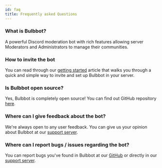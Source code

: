 ```yaml
---
id: faq
title: Frequently asked Questions
---
```


### What is Bulbbot?
A powerful Discord moderation bot with rich features allowing server Moderators and Administrators to manage their communities.

### How to invite the bot
You can read through our [getting started](getting-started) article that walks you through a quick and simple way to invite and set up Bulbbot in your server.

### Is Bulbbot open source?
Yes, Bulbbot is completely open source! You can find out GitHub repository [here](https://github.com/TeamBulbbot/bulbbot).

### Where can I give feedback about the bot?
We're always open to any user feedback. You can give us your opinion about Bulbbot at our [support server](https://bulbbot.rocks/discord).

### Where can I report bugs / issues regarding the bot?
You can report bugs you've found in Bulbbot at our [GitHub](https://github.com/TeamBulbbot/bulbbot) or directly in our [support server](https://bulbbot.rocks/discord).
